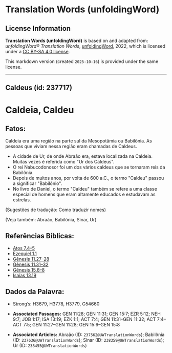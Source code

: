 # Translation Words (unfoldingWord)

## License Information

**Translation Words (unfoldingWord)** is based on and adapted from: _unfoldingWord® Translation Words_, [unfoldingWord](https://unfoldingword.org/utw), 2022, which is licensed under a [CC BY-SA 4.0 license](https://creativecommons.org/licenses/by-sa/4.0/legalcode.en).

This markdown version (created `2025-10-16`) is provided under the same license.



--------------------------------

## Caldeus (id: 237717)

Caldeia, Caldeu
===============

Fatos:
------

Caldeia era uma região na parte sul da Mesopotâmia ou Babilônia. As pessoas que viviam nessa região eram chamadas de Caldeus.

* A cidade de Ur, de onde Abraão era, estava localizada na Caldeia. Muitas vezes é referida como "Ur dos Caldeus".
* O rei Nabucodonosor foi um dos vários caldeus que se tornaram reis da Babilônia.
* Depois de muitos anos, por volta de 600 a.C., o termo "Caldeu" passou a significar "Babilônio".
* No livro de Daniel, o termo "Caldeu" também se refere a uma classe especial de homens que eram altamente educados e estudavam as estrelas.

(Sugestões de tradução: Como traduzir nomes)

(Veja também: Abraão, Babilônia, Sinar, Ur)

Referências Bíblicas:
---------------------

* [Atos 7\.4–5](https://ref.ly/Acts7:4-Acts7:5)
* [Ezequiel 1\.1](https://ref.ly/Ezek1:1)
* [Gênesis 11\.27–28](https://ref.ly/Gen11:27-Gen11:28)
* [Gênesis 11\.31–32](https://ref.ly/Gen11:31-Gen11:32)
* [Gênesis 15\.6–8](https://ref.ly/Gen15:6-Gen15:8)
* [Isaías 13\.19](https://ref.ly/Isa13:19)

Dados da Palavra:
-----------------

* Strong’s: H3679, H3778, H3779, G54660

* **Associated Passages:** GEN 11:28; GEN 11:31; GEN 15:7; EZR 5:12; NEH 9:7; JOB 1:17; ISA 13:19; EZK 1:1; ACT 7:4; GEN 11:31–GEN 11:32; ACT 7:4–ACT 7:5; GEN 11:27–GEN 11:28; GEN 15:6–GEN 15:8
* **Associated Articles:** Abraão (ID: `237562@UWTranslationWords`); Babilônia (ID: `237636@UWTranslationWords`); Sinar (ID: `238359@UWTranslationWords`); Ur (ID: `238455@UWTranslationWords`)

